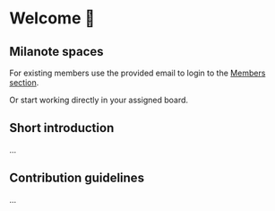 # Welcome 👋

## Milanote spaces
For existing members use the provided email to login to the [Members section](https://app.milanote.com/1OfUN51iFkX08N?p=g08iVRgeLPC).

Or start working directly in your assigned board.

## Short introduction
...


## Contribution guidelines
...
